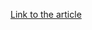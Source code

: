[Link to the article](https://operationblockbuster.com/wp-content/uploads/2016/02/Operation-Blockbuster-Destructive-Malware-Report.pdf)
